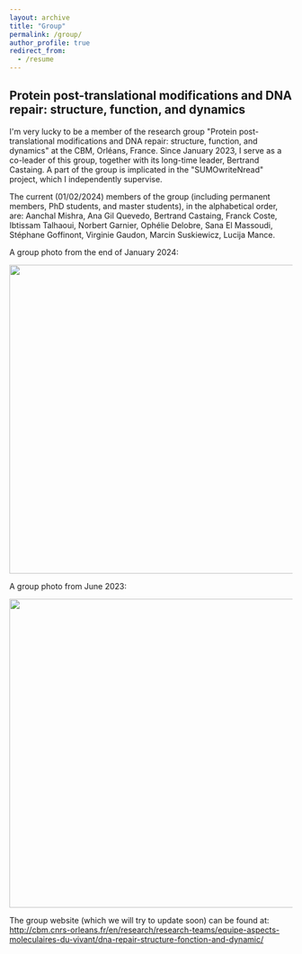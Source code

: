 ```yaml
---
layout: archive
title: "Group"
permalink: /group/
author_profile: true
redirect_from:
  - /resume
---
```


Protein post-translational modifications and DNA repair: structure, function, and dynamics
------
I'm very lucky to be a member of the research group "Protein post-translational modifications and DNA repair: structure, function, and dynamics" at the CBM, Orléans, France. Since January 2023, I serve as a co-leader of this group, together with its long-time leader, Bertrand Castaing. A part of the group is implicated in the "SUMOwriteNread" project, which I independently supervise.

The current (01/02/2024) members of the group (including permanent members, PhD students, and master students), in the alphabetical order, are: Aanchal Mishra, Ana Gil Quevedo, Bertrand Castaing, Franck Coste, Ibtissam Talhaoui, Norbert Garnier, Ophélie Delobre, Sana El Massoudi, Stéphane Goffinont, Virginie Gaudon, Marcin Suskiewicz, Lucija Mance.

A group photo from the end of January 2024:

<img src="https://msuskiewicz.github.io/images/jan2024.jpg" width='550' />

A group photo from June 2023:

<img src="https://msuskiewicz.github.io/images/F0k-gfYWAAAE4hH.jpg" width='550' />

The group website (which we will try to update soon) can be found at: http://cbm.cnrs-orleans.fr/en/research/research-teams/equipe-aspects-moleculaires-du-vivant/dna-repair-structure-fonction-and-dynamic/
